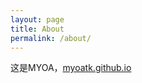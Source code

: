 ```yaml
---
layout: page
title: About
permalink: /about/
---
```


这是MYOA，[myoatk.github.io](https://myoatk.github.io/)

